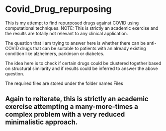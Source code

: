 # Covid_Drug_repurposing
This is my attempt to find repurposed drugs against COVID using computational techniques. NOTE: This is strictly an academic exercise and the results are totally not relevant to any clinical application. 

The question that I am trying to answer here is whether there can be anti-COVID drugs that can be suitable to patients with an already existing condition like 
alzheimers, parkinson or diabetes. 

The idea here is to check if certain drugs could be clustered together based on structural similarity and if results could be inferred to answer the above question.

The required files are stored under the folder names Files

## Again to reiterate, this is strictly an academic exercise attempting a many-more-times a complex problem with a very reduced minimalistic approach.
